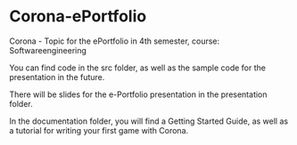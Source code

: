 # Corona-ePortfolio
Corona - Topic for the ePortfolio in 4th semester, course: Softwareengineering

You can find code in the src folder, as well as the sample code for the presentation in the future.

There will be slides for the e-Portfolio presentation in the presentation folder.

In the documentation folder, you will find a Getting Started Guide, as well as a tutorial for writing your first game with Corona.
